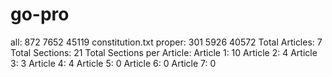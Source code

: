 # go-pro
all: 872   7652   45119 constitution.txt
proper: 301  5926  40572
Total Articles: 7
Total Sections: 21
Total Sections per Article:
  Article 1: 10
  Article 2: 4
  Article 3: 3
  Article 4: 4
  Article 5: 0
  Article 6: 0
  Article 7: 0

